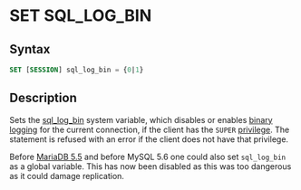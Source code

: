 # SET SQL_LOG_BIN

## Syntax

```sql
SET [SESSION] sql_log_bin = {0|1}
```

## Description

Sets the [sql_log_bin](/kb/en/replication-and-binary-log-system-variables/#sql_log_bin) system variable, which disables or enables [binary logging](/mariadb-administration/server-monitoring-logs/binary-log/) for the current connection, if the client has the <code class="highlight fixed" style="white-space:pre-wrap">SUPER</code> [privilege](/sql-statements-structure/sql-statements/account-management-sql-commands/grant/). The statement is refused with an
error if the client does not have that privilege.

Before [MariaDB 5.5](/kb/en/what-is-mariadb-55/) and before MySQL 5.6 one could also set `sql_log_bin` as a global variable. This has now been disabled as this was too dangerous as it could damage replication.